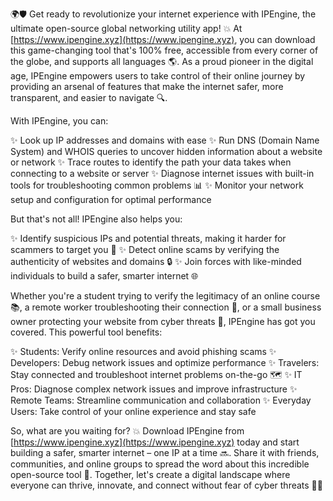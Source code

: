 🌍🛡️ Get ready to revolutionize your internet experience with IPEngine, the ultimate open-source global networking utility app! 💥 At [https://www.ipengine.xyz](https://www.ipengine.xyz), you can download this game-changing tool that's 100% free, accessible from every corner of the globe, and supports all languages 🌎. As a proud pioneer in the digital age, IPEngine empowers users to take control of their online journey by providing an arsenal of features that make the internet safer, more transparent, and easier to navigate 🔍.

With IPEngine, you can:

✨ Look up IP addresses and domains with ease
✨ Run DNS (Domain Name System) and WHOIS queries to uncover hidden information about a website or network
✨ Trace routes to identify the path your data takes when connecting to a website or server
✨ Diagnose internet issues with built-in tools for troubleshooting common problems 📊
✨ Monitor your network setup and configuration for optimal performance

But that's not all! IPEngine also helps you:

✨ Identify suspicious IPs and potential threats, making it harder for scammers to target you 💪
✨ Detect online scams by verifying the authenticity of websites and domains 🔒
✨ Join forces with like-minded individuals to build a safer, smarter internet 🌐

Whether you're a student trying to verify the legitimacy of an online course 📚, a remote worker troubleshooting their connection 🏢, or a small business owner protecting your website from cyber threats 💸, IPEngine has got you covered. This powerful tool benefits:

✨ Students: Verify online resources and avoid phishing scams
✨ Developers: Debug network issues and optimize performance
✨ Travelers: Stay connected and troubleshoot internet problems on-the-go 🗺️
✨ IT Pros: Diagnose complex network issues and improve infrastructure
✨ Remote Teams: Streamline communication and collaboration
✨ Everyday Users: Take control of your online experience and stay safe

So, what are you waiting for? 💥 Download IPEngine from [https://www.ipengine.xyz](https://www.ipengine.xyz) today and start building a safer, smarter internet – one IP at a time 🔜. Share it with friends, communities, and online groups to spread the word about this incredible open-source tool 📢. Together, let's create a digital landscape where everyone can thrive, innovate, and connect without fear of cyber threats 💪🌈